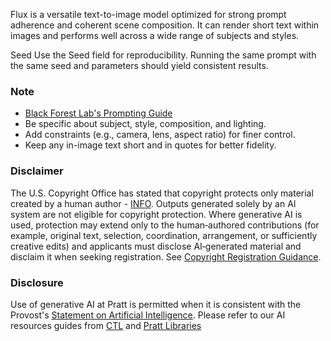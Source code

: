 Flux is a versatile text-to-image model optimized for strong prompt adherence and coherent scene composition. It can render short text within images and performs well across a wide range of subjects and styles.

Seed
Use the Seed field for reproducibility. Running the same prompt with the same seed and parameters should yield consistent results.

### Note
- [Black Forest Lab's Prompting Guide](https://docs.bfl.ai/guides/prompting_summary)
- Be specific about subject, style, composition, and lighting.
- Add constraints (e.g., camera, lens, aspect ratio) for finer control.
- Keep any in-image text short and in quotes for better fidelity.

### Disclaimer
The U.S. Copyright Office has stated that copyright protects only material created by a human author - [INFO](https://www.copyright.gov/ai/). Outputs generated solely by an AI system are not eligible for copyright protection. Where generative AI is used, protection may extend only to the human‑authored contributions (for example, original text, selection, coordination, arrangement, or sufficiently creative edits) and applicants must disclose AI‑generated material and disclaim it when seeking registration. See [Copyright Registration Guidance](https://www.federalregister.gov/documents/2023/03/16/2023-05321/copyright-registration-guidance-works-containing-material-generated-by-artificial-intelligence).

### Disclosure
Use of generative AI at Pratt is permitted when it is consistent with the Provost's [Statement on Artificial Intelligence](https://www.pratt.edu/resources/statement-on-artificial-intelligence/). Please refer to our AI resources guides from [CTL](https://prattctl.org/tag/ai/) and [Pratt Libraries](https://libguides.pratt.edu/c.php?g=1351566&_gl=1*1e9pi31*_gcl_au*MTU2Mzg1NzQ4MC4xNzUyNTkzMzUy)